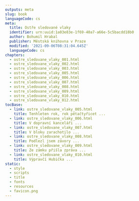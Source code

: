 ```yaml
---
outputs: meta
slug: book
languageCode: cs
meta:
  title: Ostře sledované vlaky
  identifier: urn:uuid:1a03e83e-1f69-40a7-a66e-5c5bacdd18b0
  author: Bohumil Hrabal
  publisher: Městská knihovna v Praze
  modified: '2021-09-06T08:31:04.645Z'
  languageCode: cs
chapters:
  - ostre_sledovane_vlaky_001.html
  - ostre_sledovane_vlaky_002.html
  - ostre_sledovane_vlaky_003.html
  - ostre_sledovane_vlaky_005.html
  - ostre_sledovane_vlaky_006.html
  - ostre_sledovane_vlaky_007.html
  - ostre_sledovane_vlaky_008.html
  - ostre_sledovane_vlaky_009.html
  - ostre_sledovane_vlaky_010.html
  - ostre_sledovane_vlaky_012.html
tocBase:
  - link: ostre_sledovane_vlaky_005.html
    title: Tenhleten rok, rok pětačtyřicet ...
  - link: ostre_sledovane_vlaky_006.html
    title: V dopravní kanceláři ...
  - link: ostre_sledovane_vlaky_007.html
    title: V bloku zarachotilo ...
  - link: ostre_sledovane_vlaky_008.html
    title: Podlezl jsem závory ...
  - link: ostre_sledovane_vlaky_009.html
    title: Ze zámku přišla zpráva ...
  - link: ostre_sledovane_vlaky_010.html
    title: Výpravčí Hubička ...
static:
  - style
  - scripts
  - title
  - fonts
  - resources
  - favicon.png
---
```

